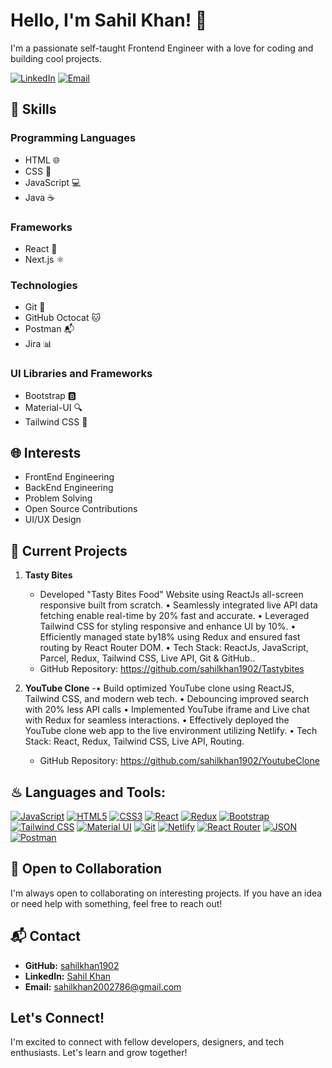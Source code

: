 # Hello, I'm Sahil Khan! 👋

I'm a passionate self-taught Frontend Engineer with a love for coding and building cool projects.

[![LinkedIn](https://img.shields.io/badge/LinkedIn-blue?style=for-the-badge&logo=linkedin&logoColor=white)](https://www.linkedin.com/in/sahilkhan1902/)
[![Email](https://img.shields.io/badge/Email-D14836?style=for-the-badge&logo=mail.ru&logoColor=white)](mailto:sahilkhan2002786@gmail.com)


## 🔧 Skills

### Programming Languages
- HTML 🌐
- CSS 🎨
- JavaScript 💻
- Java ☕️

### Frameworks
- React 🚀
- Next.js ⚛️

### Technologies
- Git 🐙
- GitHub Octocat 🐱
- Postman 📬
- Jira 📊

### UI Libraries and Frameworks
- Bootstrap 🅱️
- Material-UI 🔍
- Tailwind CSS 🌈

## 🌐 Interests

- FrontEnd Engineering
- BackEnd Engineering
- Problem Solving
- Open Source Contributions
- UI/UX Design

## 🚀 Current Projects

1. **Tasty Bites**
   - Developed "Tasty Bites Food" Website using ReactJs all-screen responsive built from scratch.
• Seamlessly integrated live API data fetching enable real-time by 20% fast and accurate.
• Leveraged Tailwind CSS for styling responsive and enhance UI by 10%.
• Efficiently managed state by18% using Redux and ensured fast routing by React Router DOM.
• Tech Stack: ReactJs, JavaScript, Parcel, Redux, Tailwind CSS, Live API, Git & GitHub..
   - GitHub Repository: https://github.com/sahilkhan1902/Tastybites

2. **YouTube Clone**
   -• Build optimized YouTube clone using ReactJS, Tailwind CSS, and modern web tech.
• Debouncing improved search with 20% less API calls
• Implemented YouTube iframe and Live chat with Redux for seamless interactions.
• Effectively deployed the YouTube clone web app to the live environment utilizing Netlify.
• Tech Stack: React, Redux, Tailwind CSS, Live API, Routing.
   - GitHub Repository: https://github.com/sahilkhan1902/YoutubeClone

## ♨ Languages and Tools:

[![JavaScript](https://img.shields.io/badge/JavaScript-323330?style=for-the-badge&logo=javascript&logoColor=F7DF1E)](https://developer.mozilla.org/en-US/docs/Web/JavaScript)
[![HTML5](https://img.shields.io/badge/HTML5-E34F26?style=for-the-badge&logo=html5&logoColor=white)](https://www.w3.org/html/)
[![CSS3](https://img.shields.io/badge/CSS3-1572B6?style=for-the-badge&logo=css3&logoColor=white)](https://www.w3schools.com/css/)
[![React](https://img.shields.io/badge/React-20232A?style=for-the-badge&logo=react&logoColor=61DAFB)](https://reactjs.org/)
[![Redux](https://img.shields.io/badge/Redux-593D88?style=for-the-badge&logo=redux&logoColor=white)](https://redux.js.org)
[![Bootstrap](https://img.shields.io/badge/Bootstrap-563D7C?style=for-the-badge&logo=bootstrap&logoColor=white)](https://getbootstrap.com)
[![Tailwind CSS](https://img.shields.io/badge/Tailwind_CSS-38B2AC?style=for-the-badge&logo=tailwind-css&logoColor=white)](https://tailwindcss.com/)
[![Material UI](https://img.shields.io/badge/Material%20UI-007FFF?style=for-the-badge&logo=mui&logoColor=white)](https://mui.com/)
[![Git](https://img.shields.io/badge/GIT-E44C30?style=for-the-badge&logo=git&logoColor=white)](https://git-scm.com/)
[![Netlify](https://img.shields.io/badge/Netlify-00C7B7?style=for-the-badge&logo=netlify&logoColor=white)](https://www.netlify.com/)
[![React Router](https://img.shields.io/badge/React_Router-CA4245?style=for-the-badge&logo=react-router&logoColor=white)](https://reactrouter.com/en/main)
[![JSON](https://img.shields.io/badge/json-5E5C5C?style=for-the-badge&logo=json&logoColor=white)](https://www.json.org/)
[![Postman](https://img.shields.io/badge/Postman-FF6C37?style=for-the-badge&logo=postman&logoColor=white)](https://www.postman.com/)


## 🤝 Open to Collaboration

I'm always open to collaborating on interesting projects. If you have an idea or need help with something, feel free to reach out!

## 📬 Contact

- **GitHub:** [sahilkhan1902](https://github.com/sahilkhan1902)
- **LinkedIn:** [Sahil Khan](https://www.linkedin.com/in/sahilkhan1902/)
- **Email:** sahilkhan2002786@gmail.com

## Let's Connect!

I'm excited to connect with fellow developers, designers, and tech enthusiasts. Let's learn and grow together!
